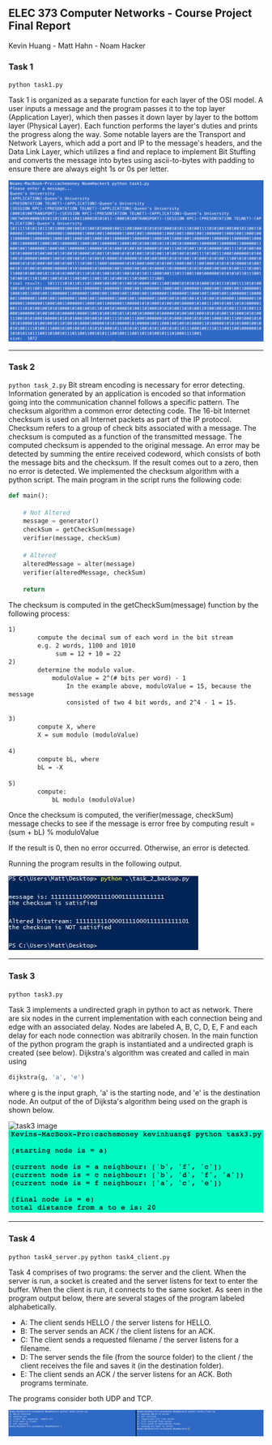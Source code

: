 ## ELEC 373 Computer Networks - Course Project Final Report
Kevin Huang - Matt Hahn - Noam Hacker

### Task 1
`python task1.py`

Task 1 is organized as a separate function for each layer of the OSI model. A user inputs a message and the program passes it to the top layer (Application Layer), which then passes it down layer by layer to the bottom layer (Physical Layer). Each function performs the layer's duties and prints the progress along the way. Some notable layers are the Transport and Network Layers, which add a port and IP to the message's headers, and the Data Link Layer, which utilizes a find and replace to implement Bit Stuffing and converts the message into bytes using ascii-to-bytes with padding to ensure there are always eight 1s or 0s per letter.

![task1 image](https://github.com/MHahn37/cachemoney/blob/master/readme%20source%20images/Screen%20Shot%202017-03-31%20at%206.59.10%20PM.png)
<hr>

### Task 2
`python task_2.py`
Bit stream encoding is necessary for error detecting. Information generated by an application is encoded so that information going into the communication channel follows a specific pattern. The checksum algorithm a common error detecting code. The 16-bit Internet checksum is used on all Internet packets as part of the IP protocol.
Checksum refers to a group of check bits associated with a message. The checksum is computed as a function of the transmitted message. The computed checksum is appended to the original message. An error may be detected by summing the entire received codeword, which consists of both the message bits and the checksum. If the result comes out to a zero, then no error is detected. 
We implemented the checksum algorithm with a python script. The main program in the script runs the following code:

```python
def main():
    
    # Not Altered
    message = generator()
    checkSum = getCheckSum(message)
    verifier(message, checkSum)
    
    # Altered
    alteredMessage = alter(message)
    verifier(alteredMessage, checkSum)
    
    return
```

The checksum is computed in the getCheckSum(message) function by the following process:
```
1)
		compute the decimal sum of each word in the bit stream
		e.g. 2 words, 1100 and 1010
			 sum = 12 + 10 = 22
2) 
		determine the modulo value.
	        moduloValue = 2^(# bits per word) - 1
                In the example above, moduloValue = 15, because the message
                consisted of two 4 bit words, and 2^4 - 1 = 15. 
	
3)
		compute X, where
		X = sum modulo (moduloValue)
		
4)
		compute bL, where
		bL = -X
		
5)
		compute:
			bL modulo (moduloValue)
```

Once the checksum is computed, the verifier(message, checkSum) message checks to see if the message is error free by computing 
result  = (sum + bL) % moduloValue

If the result is 0, then no error occurred. Otherwise, an error is detected. 

Running the program results in the following output.

![task2 image](https://github.com/MHahn37/cachemoney/blob/master/readme%20source%20images/Task2.JPG)


<hr>

### Task 3
`python task3.py`

Task 3 implements a undirected graph in python to act as network. There are six nodes in the current implementation with each connection being and edge with an associated delay. Nodes are labeled A, B, C, D, E, F and each delay for each node connection was abitrarily chosen. In the main function of the python program the graph is instantiated and a undirected graph is created (see below). Dijkstra's algorithm was created and called in main using 

```python
dijkstra(g, 'a', 'e')
```
where g is the input graph, 'a' is the starting node, and 'e' is the destination node. An output of the of Dijksta's algorithm being used on the graph is shown below.

![task3 image](https://github.com/MHahn37/cachemoney/blob/master/readme%20source%20images/373%20graph.png)
![task3 image](https://github.com/MHahn37/cachemoney/blob/master/readme%20source%20images/Screen%20Shot%202017-03-31%20at%207.35.48%20PM.png)
<hr>

### Task 4
`python task4_server.py` `python task4_client.py`

Task 4 comprises of two programs: the server and the client. When the server is run, a socket is created and the server listens for text to enter the buffer. When the client is run, it connects to the same socket. As seen in the program output below, there are several stages of the program labeled alphabetically. 
* A: The client sends HELLO / the server listens for HELLO.
* B: The server sends an ACK / the client listens for an ACK.
* C: The client sends a requested filename / the server listens for a filename.
* D: The server sends the file (from the source folder) to the client / the client receives the file and saves it (in the destination folder).
* E: The client sends an ACK / the server listens for an ACK. Both programs terminate.

The programs consider both UDP and TCP.

![task4_image](https://github.com/MHahn37/cachemoney/blob/master/readme%20source%20images/Screen%20Shot%202017-03-31%20at%207.02.43%20PM.png)
